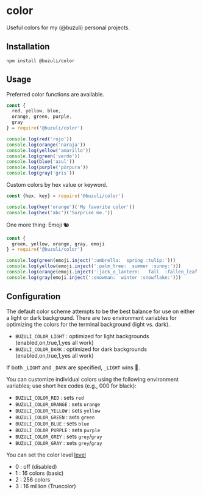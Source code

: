 # color

Useful colors for my (@buzuli) personal projects.

## Installation

```
npm install @buzuli/color
```

## Usage

Preferred color functions are available.

```javascript
const {
  red, yellow, blue,
  orange, green, purple,
  gray
} = require('@buzuli/color')

console.log(red('rojo'))
console.log(orange('naraja'))
console.log(yellow('amarillo'))
console.log(green('verde'))
console.log(blue('azul'))
console.log(purple('púrpura'))
console.log(gray('gris'))
```

Custom colors by hex value or keyword.

```javascript
const {hex, key} = require('@buzuli/color')

console.log(key('orange')('My favorite color'))
console.log(hex('abc')('Surprise me.'))

```

One more thing:  Emoji 🐿

```javascript
const {
  green, yellow, orange, gray, emoji
} = require('@buzuli/color')

console.log(green(emoji.inject(':umbrella:  spring :tulip:')))
console.log(yellow(emoji.inject(':palm_tree:  summer :sunny:')))
console.log(orange(emoji.inject(':jack_o_lantern:   fall  :fallen_leaf:')))
console.log(gray(emoji.inject(':snowman:  winter :snowflake:')))
```

## Configuration

The default color scheme attempts to be the best balance for use on either a light or dark background.
There are two environment variables for optimizing the colors for the terminal background (light vs. dark).

- `BUZULI_COLOR_LIGHT` : optimized for light backgrounds (enabled,on,true,1,yes all work)
- `BUZULI_COLOR_DARK` : optimized for dark backgrounds (enabled,on,true,1,yes all work)

If both `_LIGHT` and `_DARK` are specified, `_LIGHT` wins 🔦.

You can customize individual colors using the following environment variables; use short hex codes (e.g., 000 for black):

- `BUZULI_COLOR_RED` : sets `red`
- `BUZULI_COLOR_ORANGE` : sets `orange`
- `BUZULI_COLOR_YELLOW` : sets `yellow`
- `BUZULI_COLOR_GREEN` : sets `green`
- `BUZULI_COLOR_BLUE` : sets `blue`
- `BUZULI_COLOR_PURPLE` : sets `purple`
- `BUZULI_COLOR_GREY` : sets `grey`/`gray`
- `BUZULI_COLOR_GRAY` : sets `grey`/`gray`

You can set the color level [level](https://www.npmjs.com/package/chalk#chalklevel)
- 0 : off (disabled)
- 1 : 16 colors (basic)
- 2 : 256 colors
- 3 : 16 million (Truecolor)
